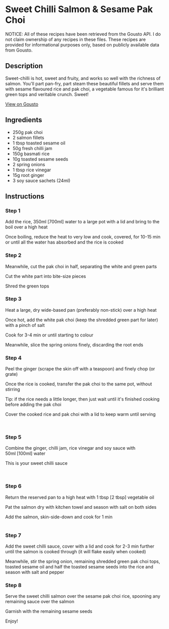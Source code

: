 # Sweet Chilli Salmon & Sesame Pak Choi

NOTICE: All of these recipes have been retrieved from the Gousto API. I do not claim ownership of any recipes in these files. These recipes are provided for informational purposes only, based on publicly available data from Gousto.

## Description

Sweet-chilli is hot, sweet and fruity, and works so well with the richness of salmon. You'll part pan-fry, part steam these beautiful fillets and serve them with sesame flavoured rice and pak choi, a vegetable famous for it's brilliant green tops and veritable crunch. Sweet! 

[View on Gousto](https://www.gousto.co.uk/recipes/cookbook/sweet-chilli-salmon-sesame-pak-choi)

## Ingredients

- 250g pak choi
- 2 salmon fillets
- 1 tbsp toasted sesame oil
- 50g fresh chilli jam
- 150g basmati rice 
- 10g toasted sesame seeds
- 2 spring onions
- 1 tbsp rice vinegar
- 15g root ginger
- 3 soy sauce sachets (24ml)

## Instructions


### Step 1

Add the rice, 350ml <span class="text-danger">[700ml]</span>&nbsp;water to a large pot with a lid and bring to the boil over a high heat


Once boiling, reduce the heat to very low and cook, covered, for 10-15 min or until all the water has absorbed and the rice is cooked


### Step 2

Meanwhile, cut the pak choi in half, separating the white and green parts


Cut the white part into bite-size pieces&nbsp;


Shred the green tops&nbsp;


### Step 3

Heat a large, dry wide-based pan (preferably non-stick) over a high heat


Once hot, add the white pak choi (keep the shredded green part for later) with a pinch of salt


Cook for 3-4 min or until starting to colour&nbsp;


Meanwhile, slice the spring onions finely, discarding the root ends


### Step 4

Peel the ginger (scrape the skin off with a teaspoon) and finely chop (or grate)


Once the rice is cooked, transfer the pak choi to the same pot, without stirring


Tip: if the rice needs a little longer, then just wait until it's finished cooking before adding the pak choi


Cover the cooked rice and pak choi with a lid&nbsp;to keep warm until serving&nbsp;


&nbsp;


### Step 5

Combine the ginger, chilli jam, rice vinegar and soy sauce with 50ml<span class="text-danger">&nbsp;[100ml]</span>&nbsp;water&nbsp;


This is your sweet chilli sauce&nbsp;


&nbsp;


### Step 6

Return the reserved pan to a high heat with 1 tbsp <span class="text-danger">[2 tbsp]</span>&nbsp;vegetable oil


Pat the salmon dry with kitchen towel and season with salt on both sides


Add the salmon, skin-side-down and cook for 1 min&nbsp;<br /><br />


### Step 7

Add the sweet chilli sauce, cover with a lid and cook for 2-3 min further until the salmon is cooked through (it will flake easily when cooked)


Meanwhile, stir the spring onion, remaining shredded green pak choi tops, toasted sesame oil and half the toasted sesame seeds into the rice and season with salt and pepper&nbsp;

### Step 8

Serve the sweet chilli salmon over the sesame pak choi rice, spooning any remaining sauce over the salmon


Garnish with the remaining sesame seeds


Enjoy!&nbsp;


